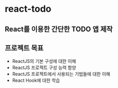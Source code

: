 # react-todo

## React를 이용한 간단한 TODO 앱 제작

## 프로젝트 목표
- ReactJS의 기본 구성에 대한 이해
- ReactJS 프로젝트 구성 능력 함양
- ReactJS 프로젝트에서 사용되는 기법들에 대한 이해
- React Hook에 대한 학습
